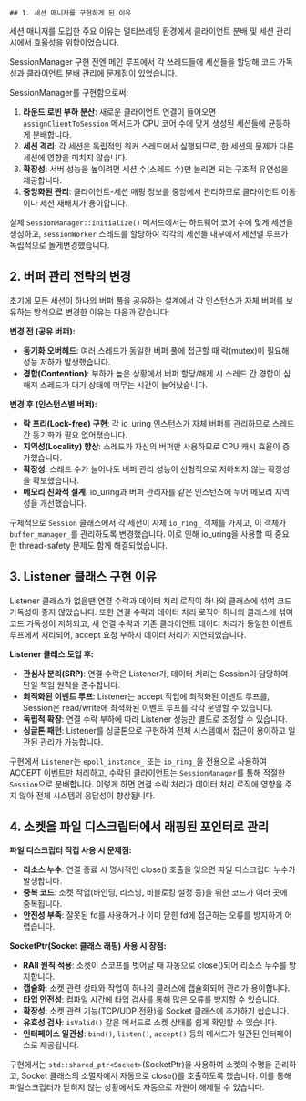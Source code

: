 
	## 1. 세션 매니저를 구현하게 된 이유

세션 매니저를 도입한 주요 이유는 멀티쓰레딩 환경에서 클라이언트 분배 및 세션 관리시에서 효율성을 위함이었습니다.

SessionManager 구현 전엔 메인 루프에서 각 쓰레드들에 세션들을 할당해 코드 가독성과 클라이언트 분배 관리에 문제점이 있었습니다.

SessionManager를 구현함으로써:

1. **라운드 로빈 부하 분산**: 새로운 클라이언트 연결이 들어오면 `assignClientToSession` 메서드가 CPU 코어 수에 맞게 생성된 세션들에 균등하게 분배합니다.
2. **세션 격리**: 각 세션은 독립적인 워커 스레드에서 실행되므로, 한 세션의 문제가 다른 세션에 영향을 미치지 않습니다.
3. **확장성**: 서버 성능을 높이려면 세션 수(스레드 수)만 늘리면 되는 구조적 유연성을 제공합니다.
4. **중앙화된 관리**: 클라이언트-세션 매핑 정보를 중앙에서 관리하므로 클라이언트 이동이나 세션 재배치가 용이합니다.

실제 `SessionManager::initialize()` 메서드에서는 하드웨어 코어 수에 맞게 세션을 생성하고, `sessionWorker` 스레드를 할당하여 각각의 세션들 내부에서 세션별 루프가 독립적으로 돌게변경했습니다.

## 2. 버퍼 관리 전략의 변경

초기에 모든 세션이 하나의 버퍼 풀을 공유하는 설계에서 각 인스턴스가 자체 버퍼를 보유하는 방식으로 변경한 이유는 다음과 같습니다:

**변경 전 (공유 버퍼):**

- **동기화 오버헤드**: 여러 스레드가 동일한 버퍼 풀에 접근할 때 락(mutex)이 필요해 성능 저하가 발생했습니다.
- **경합(Contention)**: 부하가 높은 상황에서 버퍼 할당/해제 시 스레드 간 경합이 심해져 스레드가 대기 상태에 머무는 시간이 늘어났습니다.


**변경 후 (인스턴스별 버퍼):**

- **락 프리(Lock-free) 구현**: 각 io_uring 인스턴스가 자체 버퍼를 관리하므로 스레드 간 동기화가 필요 없어졌습니다.
- **지역성(Locality) 향상**: 스레드가 자신의 버퍼만 사용하므로 CPU 캐시 효율이 증가했습니다.
- **확장성**: 스레드 수가 늘어나도 버퍼 관리 성능이 선형적으로 저하되지 않는 확장성을 확보했습니다.
- **메모리 친화적 설계**: io_uring과 버퍼 관리자를 같은 인스턴스에 두어 메모리 지역성을 개선했습니다.

구체적으로 `Session` 클래스에서 각 세션이 자체 `io_ring_` 객체를 가지고, 이 객체가 `buffer_manager_`를 관리하도록 변경했습니다. 이로 인해 io_uring을 사용할 때 중요한 thread-safety 문제도 함께 해결되었습니다.

## 3. Listener 클래스 구현 이유

Listener 클래스가 없을땐 연결 수락과 데이터 처리 로직이 하나의 클래스에 섞여 코드 가독성이 좋지 않았습니다. 
또한 연결 수락과 데이터 처리 로직이 하나의 클래스에 섞여 코드 가독성이 저하되고, 새 연결 수락과 기존 클라이언트 데이터 처리가 동일한 이벤트 루프에서 처리되어, accept 요청 부하시 데이터 처리가 지연되었습니다.

**Listener 클래스 도입 후:**

- **관심사 분리(SRP)**: 연결 수락은 Listener가, 데이터 처리는 Session이 담당하여 단일 책임 원칙을 준수합니다.
- **최적화된 이벤트 루프**: Listener는 accept 작업에 최적화된 이벤트 루프를, Session은 read/write에 최적화된 이벤트 루프를 각각 운영할 수 있습니다.
- **독립적 확장**: 연결 수락 부하에 따라 Listener 성능만 별도로 조정할 수 있습니다.
- **싱글톤 패턴**: Listener를 싱글톤으로 구현하여 전체 시스템에서 접근이 용이하고 일관된 관리가 가능합니다.

구현에서 `Listener`는 `epoll_instance_` 또는 `io_ring_`을 전용으로 사용하여 ACCEPT 이벤트만 처리하고, 수락된 클라이언트는 `SessionManager`를 통해 적절한 `Session`으로 분배합니다. 이렇게 하면 연결 수락 처리가 데이터 처리 로직에 영향을 주지 않아 전체 시스템의 응답성이 향상됩니다.

## 4. 소켓을 파일 디스크립터에서 래핑된 포인터로 관리

**파일 디스크립터 직접 사용 시 문제점:**

- **리소스 누수**: 연결 종료 시 명시적인 close() 호출을 잊으면 파일 디스크립터 누수가 발생합니다.
- **중복 코드**: 소켓 작업(바인딩, 리스닝, 비블로킹 설정 등)을 위한 코드가 여러 곳에 중복됩니다.
- **안전성 부족**: 잘못된 fd를 사용하거나 이미 닫힌 fd에 접근하는 오류를 방지하기 어렵습니다.

**SocketPtr(Socket 클래스 래핑) 사용 시 장점:**

- **RAII 원칙 적용**: 소켓이 스코프를 벗어날 때 자동으로 close()되어 리소스 누수를 방지합니다.
- **캡슐화**: 소켓 관련 상태와 작업이 하나의 클래스에 캡슐화되어 관리가 용이합니다.
- **타입 안전성**: 컴파일 시간에 타입 검사를 통해 많은 오류를 방지할 수 있습니다.
- **확장성**: 소켓 관련 기능(TCP/UDP 전환)을 Socket 클래스에 추가하기 쉽습니다.
- **유효성 검사**: `isValid()` 같은 메서드로 소켓 상태를 쉽게 확인할 수 있습니다.
- **인터페이스 일관성**: `bind()`, `listen()`, `accept()` 등의 메서드가 일관된 인터페이스로 제공됩니다.

구현에서는 `std::shared_ptr<Socket>`(SocketPtr)을 사용하여 소켓의 수명을 관리하고, Socket 클래스의 소멸자에서 자동으로 close()를 호출하도록 했습니다. 이를 통해 파일스크립터가 닫히지 않는 상황에서도 자동으로 자원이 해제될 수 있습니다.

